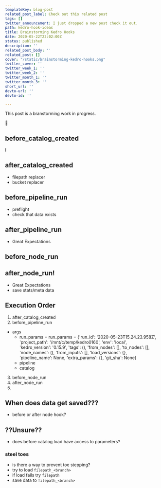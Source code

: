 ```yaml
---
templateKey: blog-post
related_post_label: Check out this related post
tags: []
twitter_announcement: I just dropped a new post check it out.
path: kedro-hook-ideas
title: Brainstorming Kedro Hooks
date: 2020-05-22T22:02:00Z
status: published
description: ''
related_post_body: ''
related_post: []
cover: "/static/brainstorming-kedro-hooks.png"
twitter_cover: ''
twitter_week_1: ''
twitter_week_2: ''
twitter_month_1: ''
twitter_month_3: ''
short_url: ''
devto-url: ''
devto-id: ''

---
```

This post is a branstorming work in progress.

🧠

## before_catalog_created

I

## after_catalog_created

* filepath replacer
* bucket replacer

## before_pipeline_run

* preflight
* check that data exists

## after_pipeline_run

* Great Expectations

## before_node_run

## after_node_run!

* Great Expectations
* save stats/meta data

## Execution Order

1. after_catalog_created
2. before_pipeline_run
  * args
      * run_params = run_params = {'run_id': '2020-05-23T15.24.23.958Z', 'project_path': '/mnt/c/temp/kedro0160', 'env': 'local', 'kedro_version': '0.15.9', 'tags': (), 'from_nodes': [], 'to_nodes': [], 'node_names': (), 'from_inputs': [], 'load_versions': {}, 'pipeline_name': None, 'extra_params': {}, 'git_sha': None}
      * pipeline
      * catalog
3. before_node_run
4. after_node_run
5. 


## When does data get saved???

* before or after node hook?

## ??Unsure??

* does before  catalog load have access to parameters?

### steel toes

* is there a way to prevent toe stepping?
* try to load `filepath_<branch>`
* if load fails try `filepath`
* save data to `filepath_<branch>`